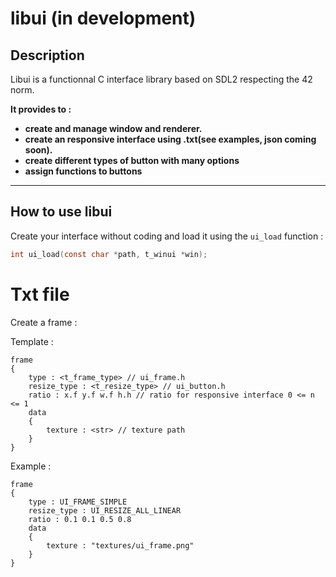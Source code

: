 # libui (in development)

## Description

Libui is a functionnal C interface library based on SDL2 respecting the 42 norm.

**It provides to :**
* **create and manage window and renderer.**
* **create an responsive interface using .txt(see examples, json coming soon).**
* **create different types of button with many options**
* **assign functions to buttons**
---
## How to use libui

Create your interface without coding and load it using the ```ui_load``` function :

```C
int ui_load(const char *path, t_winui *win);
```
# Txt file

Create a frame :

Template :
```
frame
{
    type : <t_frame_type> // ui_frame.h
    resize_type : <t_resize_type> // ui_button.h
    ratio : x.f y.f w.f h.h // ratio for responsive interface 0 <= n <= 1
    data
    {
        texture : <str> // texture path
    }
}
```

Example :
```
frame
{
    type : UI_FRAME_SIMPLE
    resize_type : UI_RESIZE_ALL_LINEAR
    ratio : 0.1 0.1 0.5 0.8
    data
    {
        texture : "textures/ui_frame.png"
    }
}
```
